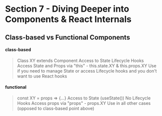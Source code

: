 # Section 7 - Diving Deeper into Components & React Internals

## Class-based vs Functional Components

#### class-based

> Class XY extends Component
> Access to State
> Lifecycle Hooks
> Access State and Props via "this" - this.state.XY & this.props.XY
> Use if you need to manage State or access Lifecycle hooks and you don't want to use React hooks

#### functional

> const XY = props => {...}
> Access to State (useState())
> No Lifecycle Hooks
> Access props via "props" - props.XY
> Use in all other cases (opposed to class-based point above)
